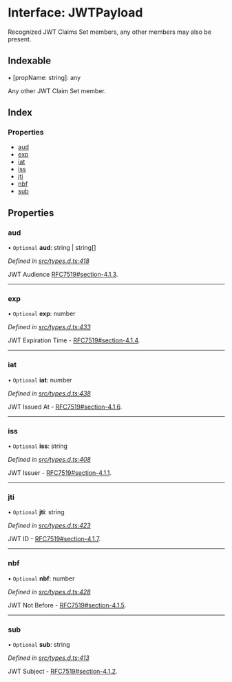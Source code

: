 # Interface: JWTPayload

Recognized JWT Claims Set members, any other members
may also be present.

## Indexable

▪ [propName: string]: any

Any other JWT Claim Set member.

## Index

### Properties

* [aud](_types_d_.jwtpayload.md#aud)
* [exp](_types_d_.jwtpayload.md#exp)
* [iat](_types_d_.jwtpayload.md#iat)
* [iss](_types_d_.jwtpayload.md#iss)
* [jti](_types_d_.jwtpayload.md#jti)
* [nbf](_types_d_.jwtpayload.md#nbf)
* [sub](_types_d_.jwtpayload.md#sub)

## Properties

### aud

• `Optional` **aud**: string \| string[]

*Defined in [src/types.d.ts:418](https://github.com/panva/jose/blob/v3.0.1/src/types.d.ts#L418)*

JWT Audience [RFC7519#section-4.1.3](https://tools.ietf.org/html/rfc7519#section-4.1.3).

___

### exp

• `Optional` **exp**: number

*Defined in [src/types.d.ts:433](https://github.com/panva/jose/blob/v3.0.1/src/types.d.ts#L433)*

JWT Expiration Time - [RFC7519#section-4.1.4](https://tools.ietf.org/html/rfc7519#section-4.1.4).

___

### iat

• `Optional` **iat**: number

*Defined in [src/types.d.ts:438](https://github.com/panva/jose/blob/v3.0.1/src/types.d.ts#L438)*

JWT Issued At - [RFC7519#section-4.1.6](https://tools.ietf.org/html/rfc7519#section-4.1.6).

___

### iss

• `Optional` **iss**: string

*Defined in [src/types.d.ts:408](https://github.com/panva/jose/blob/v3.0.1/src/types.d.ts#L408)*

JWT Issuer - [RFC7519#section-4.1.1](https://tools.ietf.org/html/rfc7519#section-4.1.1).

___

### jti

• `Optional` **jti**: string

*Defined in [src/types.d.ts:423](https://github.com/panva/jose/blob/v3.0.1/src/types.d.ts#L423)*

JWT ID - [RFC7519#section-4.1.7](https://tools.ietf.org/html/rfc7519#section-4.1.7).

___

### nbf

• `Optional` **nbf**: number

*Defined in [src/types.d.ts:428](https://github.com/panva/jose/blob/v3.0.1/src/types.d.ts#L428)*

JWT Not Before - [RFC7519#section-4.1.5](https://tools.ietf.org/html/rfc7519#section-4.1.5).

___

### sub

• `Optional` **sub**: string

*Defined in [src/types.d.ts:413](https://github.com/panva/jose/blob/v3.0.1/src/types.d.ts#L413)*

JWT Subject - [RFC7519#section-4.1.2](https://tools.ietf.org/html/rfc7519#section-4.1.2).
